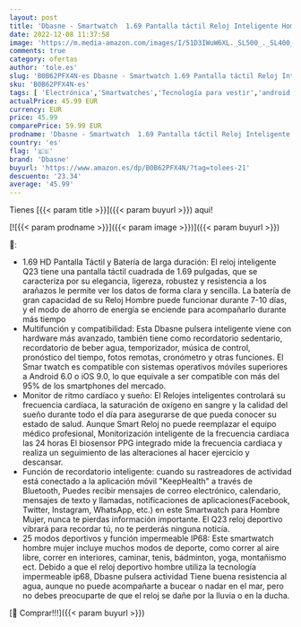 ```yaml
---
layout: post
title: 'Dbasne - Smartwatch  1.69 Pantalla táctil Reloj Inteligente Hombre Mujer  25 Modos Deportivos Fitness Tracker Impermeable IP68 Frecuencia cardíaca Monitor de sueño Actividad Calorías Podómetro para Android iOS'
date: 2022-12-08 11:37:58
image: 'https://m.media-amazon.com/images/I/51D3IWuW6XL._SL500_._SL400_.jpg'
comments: true
category: ofertas
author: 'tole.es'
slug: 'B0B62PFX4N-es Dbasne - Smartwatch 1.69 Pantalla táctil Reloj Inteligente...'
sku: 'B0B62PFX4N-es'
tags: [ 'Electrónica','Smartwatches','Tecnología para vestir','android','dbasne','🇪🇸', ]
actualPrice: 45.99 EUR
currency: EUR
price: 45.99
comparePrice: 59.99 EUR
prodname: 'Dbasne - Smartwatch  1.69 Pantalla táctil Reloj Inteligente Hombre Mujer  25 Modos Deportivos Fitness Tracker Impermeable IP68 Frecuencia cardíaca Monitor de sueño Actividad Calorías Podómetro para Android iOS'
country: 'es'
flag: '🇪🇸'
brand: 'Dbasne'
buyurl: 'https://www.amazon.es/dp/B0B62PFX4N/?tag=tolees-21'
descuento: '23.34'
average: '45.99'
---
```


Tienes [{{< param title >}}]({{< param buyurl >}}) aqui!

[![{{< param prodname >}}]({{< param image >}})]({{< param buyurl >}})

🔎:

- 1.69 HD Pantalla Táctil y Batería de larga duración: El reloj inteligente Q23 tiene una pantalla táctil cuadrada de 1.69 pulgadas, que se caracteriza por su elegancia, ligereza, robustez y resistencia a los arañazos le permite ver los datos de forma clara y sencilla. La batería de gran capacidad de su Reloj Hombre puede funcionar durante 7-10 días, y el modo de ahorro de energía se enciende para acompañarlo durante más tiempo
- Multifunción y compatibilidad: Esta Dbasne pulsera inteligente viene con hardware más avanzado, también tiene como recordatorio sedentario, recordatorio de beber agua, temporizador, música de control, pronóstico del tiempo, fotos remotas, cronómetro y otras funciones. El Smar twatch es compatible con sistemas operativos móviles superiores a Android 6.0 o iOS 9.0, lo que equivale a ser compatible con más del 95% de los smartphones del mercado.
- Monitor de ritmo cardíaco y sueño: El Relojes inteligentes controlará su frecuencia cardíaca, la saturación de oxígeno en sangre y la calidad del sueño durante todo el día para asegurarse de que pueda conocer su estado de salud. Aunque Smart Reloj no puede reemplazar el equipo médico profesional, Monitorización inteligente de la frecuencia cardiaca las 24 horas El biosensor PPG integrado mide la frecuencia cardiaca y realiza un seguimiento de las alteraciones al hacer ejercicio y descansar.
- Función de recordatorio inteligente: cuando su rastreadores de actividad está conectado a la aplicación móvil "KeepHealth" a través de Bluetooth, Puedes recibir mensajes de correo electrónico, calendario, mensajes de texto y llamadas, notificaciones de aplicaciones(Facebook, Twitter, Instagram, WhatsApp, etc.) en este Smartwatch para Hombre Mujer, nunca te pierdas información importante. El Q23 reloj deportivo vibrará para recordar tú, no te perderás ninguna noticia.
- 25 modos deportivos y función impermeable IP68: Este smartwatch hombre mujer incluye muchos modos de deporte, como correr al aire libre, correr en interiores, caminar, tenis, bádminton, yoga, montañismo ect. Debido a que el reloj deportivo hombre utiliza la tecnología impermeable ip68, Dbasne pulsera actividad Tiene buena resistencia al agua, aunque no puede acompañarte a bucear o nadar en el mar, pero no debes preocuparte de que el reloj se dañe por la lluvia o en la ducha.

[🛒 Comprar!!!]({{< param buyurl >}})
